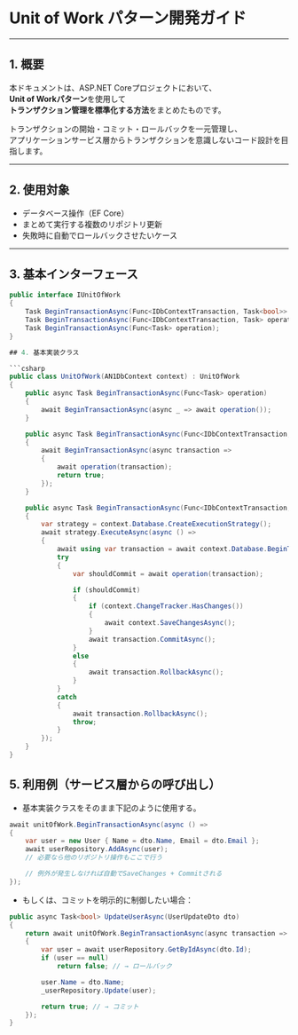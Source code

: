 # Unit of Work パターン開発ガイド

---

## 1. 概要

本ドキュメントは、ASP.NET Coreプロジェクトにおいて、  
**Unit of Workパターン**を使用して  
**トランザクション管理を標準化する方法**をまとめたものです。

トランザクションの開始・コミット・ロールバックを一元管理し、  
アプリケーションサービス層からトランザクションを意識しないコード設計を目指します。

---

## 2. 使用対象

- データベース操作（EF Core）
- まとめて実行する複数のリポジトリ更新
- 失敗時に自動でロールバックさせたいケース

---

## 3. 基本インターフェース

```csharp
public interface IUnitOfWork
{
    Task BeginTransactionAsync(Func<IDbContextTransaction, Task<bool>> operation);
    Task BeginTransactionAsync(Func<IDbContextTransaction, Task> operation);
    Task BeginTransactionAsync(Func<Task> operation);
}

## 4. 基本実装クラス

```csharp
public class UnitOfWork(AN1DbContext context) : UnitOfWork
{
    public async Task BeginTransactionAsync(Func<Task> operation)
    {
        await BeginTransactionAsync(async _ => await operation());
    }

    public async Task BeginTransactionAsync(Func<IDbContextTransaction, Task> operation)
    {
        await BeginTransactionAsync(async transaction =>
        {
            await operation(transaction);
            return true;
        });
    }

    public async Task BeginTransactionAsync(Func<IDbContextTransaction, Task<bool>> operation)
    {
        var strategy = context.Database.CreateExecutionStrategy();
        await strategy.ExecuteAsync(async () =>
        {
            await using var transaction = await context.Database.BeginTransactionAsync();
            try
            {
                var shouldCommit = await operation(transaction);

                if (shouldCommit)
                {
                    if (context.ChangeTracker.HasChanges())
                    {
                        await context.SaveChangesAsync();
                    }
                    await transaction.CommitAsync();
                }
                else
                {
                    await transaction.RollbackAsync();
                }
            }
            catch
            {
                await transaction.RollbackAsync();
                throw;
            }
        });
    }
}

```

## 5. 利用例（サービス層からの呼び出し）
- 基本実装クラスをそのまま下記のように使用する。
```csharp
await unitOfWork.BeginTransactionAsync(async () =>
{
    var user = new User { Name = dto.Name, Email = dto.Email };
    await userRepository.AddAsync(user);
    // 必要なら他のリポジトリ操作もここで行う

    // 例外が発生しなければ自動でSaveChanges + Commitされる
});
```

- もしくは、コミットを明示的に制御したい場合：
```csharp
public async Task<bool> UpdateUserAsync(UserUpdateDto dto)
{
    return await unitOfWork.BeginTransactionAsync(async transaction =>
    {
        var user = await userRepository.GetByIdAsync(dto.Id);
        if (user == null)
            return false; // → ロールバック

        user.Name = dto.Name;
        _userRepository.Update(user);

        return true; // → コミット
    });
}
```




